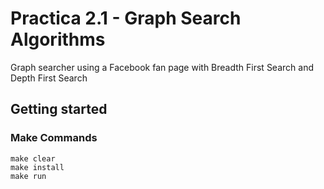 # Practica 2.1 - Graph Search Algorithms

Graph searcher using a Facebook fan page with Breadth First Search and Depth First Search

## Getting started

### Make Commands
```
make clear
make install
make run
```